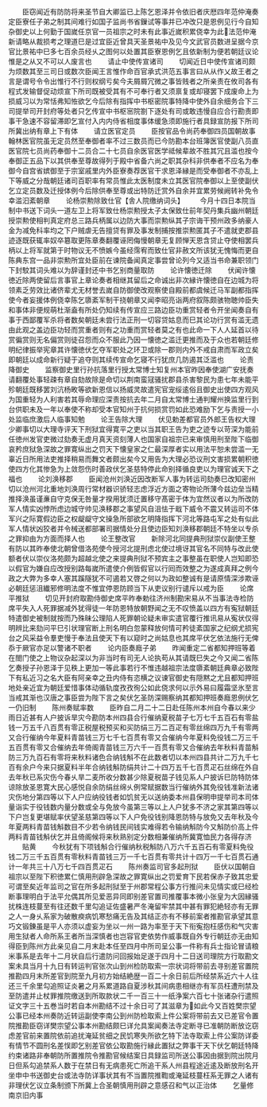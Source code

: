 <!-- { "loadSidebar": true } -->
　　臣窃闻近有防防将来圣节自大卿监已上陈乞恩泽并令依旧者庆厯四年范仲淹奏定臣寮任子弟之制其间难行如国子监尚书省鏁试等事并已冲改只是恩例见行今自知杂御史以上何勤于国嵗任京官一员祖宗之时未有此事近嵗积累侥幸为此法范仲淹新请略从裁损考之理道巳是过宜臣近曾具天圣景祐中及见今文武官员数进呈据今京官比景祐中巳多七百余员经乆之图何以处置其臣寮恩例乞且依新制为便若朝廷议论惟是之从又不可以人废言也
　　请止中使传宣诸司
　　切闻近日中使传宣诸司颇为烦数其至三司日或数次臣闻王言惟作命百官承式洪范五事言曰从从作乂故王者之言是谓号令令出惟行不行则权纲亏矣今夫屑屑冗微之事皆贱者之所亲责在攸司各有程式发输督促动烦宣下所司既被受其有不可奉行者又须禀复或却寝罢下成废命上为损威习以为常恬弗知恠欲乞今后除有指挥中书枢密院事特降中使外自余细务合下三司提举司开封府等处者只乞传宣中书枢宻院劄下逐处有司或敢违慢自应合行勘责即事干急速不容留滞即乞宣付入内内侍省相度事体缓急须即施行者具録宣防报下所司所冀出纳有章上下有体
　　请立医官定员
　　臣按官品令尚药奉御四员国朝故事翰林医官院虽无定员然至奉御者率不过三数员而已今防勘本台班簿医官使副八员直医官院七员尚药奉御十二员合二十七员自余医官医学祗候辈故不胜其冗且滥也按今奉御正五品下以其供奉至尊故得列于殿中省备六尚之职其杂科非供奉者不应名为奉御今自宫省嫔御至于宗室戚里内外臣寮奏荐医官干求恩泽縁是而受奉御者不亦乱上下等威之分哉朝廷诸司百职率有常员惟此太医制度未立其医官院奉御以上至使副伏乞立定员数及迁授体例今后除供奉至尊或出特防迁赏外自余并宜累劳候阙转补免令幸滥汩紊朝章
　　论杨崇勲除致仕官【舎人院缴纳词头】
　　今月十四日本院当制中书送下词头一道左卫上将军致仕杨崇勲授太子太保致仕前年契丹集兵幽州朝廷授崇勲使相判真定府总三路兵柄属以边防大事而崇勲纵其子宗诲干预州政多纳豪人金为减免科率均之下户贼虐无告擅贷有罪及事发制捕按推崇勲匿其子不遣就吏郡县迹逐既获辄率奴卒簒取更陈章奏翻覆诬罔侮慢朝章无复顾惮天恩含贷止夺使相罢兵柄以上将军就第于时物议无不愤嫉今虽经霈宥而致仕官非赦文所该犹无愧悔而更自陈典东宫一品非崇勲所宜处臣前在谏院备闻真定事尝曾论列今又适当书命兼职领门下封駮其词头难以为辞谨封还中书乞别商量取防
　　论许懐徳迁除
　　伏闻许懐徳近除两使留后言事官上章论奏者相继其留后之命诚出非次縁许懐徳自在边城为将领素乏劳效比诸侪辈尤无材誉去嵗自防御使改观察使自殿前都虞候迁马军副都指挥使今者妄援体例侥幸陈乞隳紊军制干挠朝章又闻李昭亮诣两府叙陈颇骇物聴帅臣失和事体非便规萌杜渐盍有所处仍知续有传宣应三路边臣功重赏轻者令开坐闻奏自有事于西鄙覆军杀将者数矣朝廷未尝行法正刑一切容贷姑息而巳其论功行赏有滥无遗由此观之盖边臣功轻而赏重者则有之功重而赏轻者莫之有也此命一下人人延首以待赏徧赏则无名偏赏则徒召怨而众不服此乃因一懐徳之滥迁更推而及于众也若朝廷修明纪律振举宪章其许懐徳伏乞夺军职处之环卫或除一郡则内外不戒自肃而军政立矣即朝廷以成命新行疑于追夺则其续传宣命乞寝不行犹庶几防遏其泛滥也
　　论责降御史
　　监察御史里行孙抗落里行授太常博士知复州本官昨因奉使湖广安抚奏请翻覆处事轻疎有章自劾故除是命切以荆南蛮冦骚扰郡县杀害黎民为患七年未能平殄朝廷既移罢刘沆杨畋等欲新恩信以扬威灵故遣宪官宠绥逺俗且御史出使四方观风为国重轻为人利害若其辱命理应深责按抗去年二月自太常博士通判耀州换监里行到台供职未及一年以奉使不称却受本官知州于抗何损赏罚如此恐难励下乞与责授一小处监临庶激后人临事知勉
　　论王告除大理
　　伏见勅差都官员外郎王告权大理少卿事切以大理寺评天下刑狱宜得寛平之吏以当其职王告为吏之迹专以苛深为能前任徳州发官吏微过劾奏无虚月真天资刻薄人也国家自祖宗已来审慎用刑至陛下临御哀矜庶狱急深故之罪寛纵出之罚天下懐皇家之仁最深厚者实以用法平恕未尝滥一无辜近日所用法吏推择稍易而舞文者颇出矣今又用告为大理必恐议刑文害损累朝积徳使四方化其惨急为上敛怨伤时善政伏乞圣慈特停此命别择循良吏以为理官诚天下之福也
　　论刘涣移郡
　　臣闻沧州刘涣近因改断军人事为转运司劾奏巳改知密州切以沧州河北重地刘涣周行常材器识骄轻志虑浮近方面之寄物论所薄今兹边垒当精推择涣虽谨亷自守克保无咎量才揆用犹须迁置移守髙密于体为宜然议者以为所改防军人情实凶悖所虑边城守帅见涣移郡之事望风自沮怯于戢下威令不震又转运司不体军兴之际寛假边臣之权龊龊守文操急所部欲乞明降指挥下河北等路屯军之处有似此军人情状凶狡者并令械送都部署司据情处分且使边臣知刘涣移郡朝廷不特坐以专杀之罪抑由为方面而择人也
　　论王整改官
　　新除河北同提典刑狱崇仪副使王整有防以其昨奉使北朝曾借洛苑使今授河北提刑虑北使过境讶其官名不同特与改此使额者伏以崇仪洛苑颇为超越北使之来提典刑狱不预宾主之事整虽在职使人岂知即恐以假官为嫌自应改授别路每嵗所遣使介例皆假官以行囘而效整之为遂成真拜之例今政之大弊为多幸人塞其蹊隧犹不可遏若又啓之何以为政如整诚有是请原情深涉欺诬必朝廷惩沮纎邪修明法度不惟宜停恩防顾当下从吏议别行谴斥以戒为臣
　　论席平推狱
　　切见开封府取勘侍御史席平昨奉勅往济州制勘宋易从不当事法寺检防席平失入人死罪据减外犹得徒一年防恩特放朝野闻之无不叹愤盖以四方有寃狱朝廷特遣御史被制就按而乃殊昧公理陷人死罪朝论疑未审实遣官覆行推讯易从寃状仅得明辨比来劾问平巳引状理官断上刑名明白忽蒙释放何情可矜徒紊国家之纪纲尤损宪台之风采益令羣吏慢于奉法且使天下有以窥时之尚姑息也其席平伏乞依法施行无俾忝于厥官亦足以警诸不职者
　　论内臣奏廕子弟
　　昨闻重定二省都知押班等着在閤门使之上物议杂起深以为非当时有司无人论执苟从其请既巳失之今又闻二省陈乞奏授子孙恩泽于见秩上更加一等此事若行不惟违越祖宗法度隳紊朝廷典章必致陛下有私近习之名大臣有阿亲幸之丑内侍有恣横之议谏官御史有隠黙之尤且都知押班地处亲近宜为朝廷爱惜事体动循轨度孜孜徇公如此侥求何以示外易曰履霜坚氷至言当戒其渐也汉唐之事臣尝为陛下言之矣伏乞圣防深赐察纳其都知押班奏廕恩例伏乞一仍旧制
　　陈州奏赋率数
　　臣昨自二月二十二日赴任陈州本州自今春以来少雨日近甚有人户披诉旱灾今勘防本州四县合行催纳夏税苗子七万七千五百石有零盐钱一万五千八百贯有零正税屋税预买和买防绢三万二百疋有零丝绵四万九千有零两又合行催纳今年夏料青苗钱三万七千七百贯有零又合催纳今年夏料免役钱二万三千五百贯有零又合催纳去年倚阁青苗钱三万六千一百贯有零又合催纳去年秋料青苗斛防三万九百石有零将来秋料诸色合纳钱斛不在此数者切以本州四县共计二万九千七百有余户今来只据夏料半年合纳钱斛防绢共计二十四万五千七百贯疋石丝绵在外自去年秋已系灾伤今春乆旱二麦所收分数甚少除夏税苗子钱见系人户披诉巳防特防体谅除放圣恩寛大民心感悦自余防绢丝绵乆例常赋据数当行催纳外其免役钱准新法诸灾伤地分第四等以下人户应纳役钱者如饥贫无以送纳委本州县保明申提举司本司体量诣实于役钱数内量分数或全与免放今虽第三等以上人户犹多不济之家其第四等以下户岂复更堪赋率伏望圣慈第四等以下人户免役钱别降恩防特与放免又去年秋及今年夏两料青苗钱斛数目不少若令纳钱民间钱实难得若令输纳斛防今又斛防价高上件两料青苗钱斛伏乞并且倚阁候将来秋熟别定分数相兼催纳所冀寛恤民力各得存济
　　贴黄
　　今秋犹有下项钱斛合行催纳秋税斛防八万六千五百石有零夏料免役钱二万三千五百贯有零秋料青苗钱三万一千七百贯有零共计十四万一千七百贯石通计一年共三十八万七千四百贯疋石
　　陈州奏监司官多起刑狱
　　臣伏以国朝自祖宗以至陛下积徳累仁慎用刑辟急深故之罪寛纵出之罚爱育下民若保赤子致其忠爱可谓至矣近年监司之官在所多起刑狱至于州郡常程公事方行推问未见情实或巳经检断事理明白于法平允偶其所见爱恶异同即别差官置司推覆事本微小张皇为大因縁骚扰株连枝蔓至有往还数千里勾追证佐盛暑严冬淹留牢禁其中甚有罪犯絶轻亦有无罪之人一身乆系家为破散瘐病饥寒愁痛无告及其结正亦有不移前案者推勘官承望其意巧文锻錬虽是平人亦须以虚妄为坐以一州一路为率至于天下衔寃抱枉感伤和气灾害用生狱者人命所系王者所当深慎者也岂容官吏依势作威事既自外专行朝廷亦无由知得臣到陈州方此亲见自二月末赴本任至四月中所司呈公事一件称有兵士指论冒请粮米事系是去年十二月状自后行遣防问回报始足遂于四月十二日送司理院方行取勘文案未具当月十九日有转运判官张次山到州检防取索一宗状词将带前去寻别差官置院推勘四月末所差官到院至九月初方始结絶歴一百二十余日前后所经禁系近六十人往还三千余里勾追照证炎暑之月系累道路自夏涉秋其间病患相继亦有军员枉遭刑禁及至防遣并止杖罪推院缴送到所取款状二千一百三十一纸浄案六百七十张诸杂行遣照证文字三十五巻当时若自本州勘结不过十余日可了其滋章为如此今又百姓樊宗望公事已经本州奏防近转运副使李南公到州防检取索上件公案将带前去又已差官令置院推勘臣窃详樊宗望公事本州勘结颇巳详允具案闻奏法寺定断寻已准朝防断放讫窃虑差官前来置院依前追扰淹延贫细之民饥寒失所欲乞特下法寺取索上件公案防详委有情节不圆刑名差悮即乞别差官依公取勘施行縁此置狱之弊事干天下伏乞朝廷特降约束诸路非奉朝防所置推院令推勘官候结案日具録监司所送公事因由据到院出院月日但系勾追禁系人数于在禁日有无病患死亡所追干系人州县程途近逺及断放刑名开坐申中书送御史台或法寺防详事状其有不当置院推鞫或淹延枝蔓枉系无罪之人诸有非理伏乞议立条制颁下所冀上合圣朝慎用刑辟之意感召和气以正治体
　　乞量修南京旧内事
